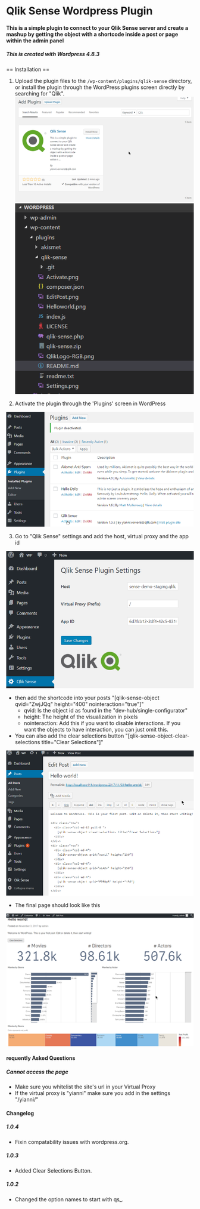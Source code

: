 # Qlik Sense Wordpress Plugin

#### This is a simple plugin to connect to your Qlik Sense server and create a mashup by getting the object with a shortcode inside a post or page within the admin panel

##### This is created with Wordpress 4.8.3

== Installation ==

1. Upload the plugin files to the `/wp-content/plugins/qlik-sense` directory, or install the plugin through the WordPress plugins screen directly by searching for "Qlik".
![Wordpress Plugins Search](/install.png?raw=true "Wordpress Plugins Search")
![Wordpress Plugins Directory](/PluginsDirectory.png?raw=true "Wordpress Plugins Directory")

2. Activate the plugin through the 'Plugins' screen in WordPress

![Qlik Sense - Activate](/Activate.png?raw=true "Qlik Sense - Activate")

3. Go to "Qlik Sense" settings and add the host, virtual proxy and the app id

![Qlik Sense - Settings](/Settings.png?raw=true "Qlik Sense - Settings")

- then add the shortcode into your posts "[qlik-sense-object qvid="ZwjJQq" height="400" nointeraction="true"]"
    - qvid: Is the object id as found in the "dev-hub/single-configurator"
    - height: The height of the visualization in pixels
    - nointeraction: Add this if you want to disable interactions. If you want the objects to have interaction, you can just omit this.
- You can also add the clear selections button "[qlik-sense-object-clear-selections title="Clear Selections"]"

![Qlik Sense - Edit Post](/EditPost.png?raw=true "Qlik Sense - Edit Post")

- The final page should look like this

![Qlik Sense - Hello World](/Helloworld.png?raw=true "Qlik Sense - Hello World")

#### requently Asked Questions

##### Cannot access the page

- Make sure you whitelist the site's url in your Virtual Proxy
- If the virtual proxy is "yianni" make sure you add in the settings "/yianni/"

#### Changelog

##### 1.0.4
* Fixin compatability issues with wordpress.org.

##### 1.0.3
* Added Clear Selections Button.

##### 1.0.2
* Changed the option names to start with qs_.
